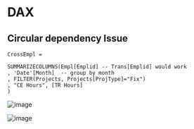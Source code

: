 # DAX

## Circular dependency Issue

 ```
CrossEmpl = 

SUMMARIZECOLUMNS(Empl[Emplid] -- Trans[Emplid] would work
, 'Date'[Month]  -- group by month
, FILTER(Projects, Projects[ProjType]="Fix")
, "CE Hours", [TR Hours]
) 

```

![image](https://user-images.githubusercontent.com/84174814/118242261-6c9c9b80-b49d-11eb-8049-29b2a1edcddd.png)

![image](https://user-images.githubusercontent.com/84174814/118242524-bab19f00-b49d-11eb-9352-ea75cbdfcf30.png)

